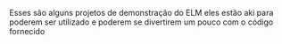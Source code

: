 Esses são alguns projetos de demonstração do ELM
eles estão aki para poderem ser utilizado e poderem se divertirem um pouco com o código fornecido
